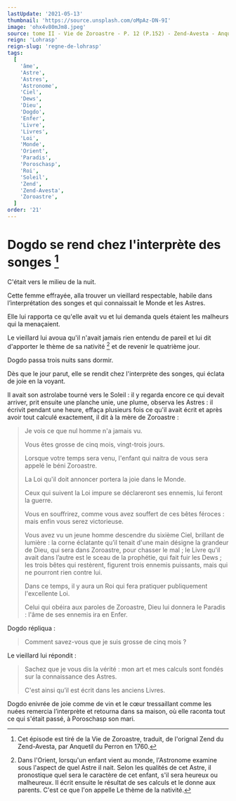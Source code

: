 ```yaml
---
lastUpdate: '2021-05-13'
thumbnail: 'https://source.unsplash.com/oMpAz-DN-9I'
image: 'ohx4v80mJm8.jpeg'
source: tome II - Vie de Zoroastre - P. 12 (P.152) - Zend-Avesta - Anquetil du Perron
reign: 'Lohrasp'
reign-slug: 'regne-de-lohrasp'
tags:
  [
    'âme',
    'Astre',
    'Astres',
    'Astronome',
    'Ciel',
    'Dews',
    'Dieu',
    'Dogdo',
    'Enfer',
    'Livre',
    'Livres',
    'Loi',
    'Monde',
    'Orient',
    'Paradis',
    'Poroschasp',
    'Roi',
    'Soleil',
    'Zend',
    'Zend-Avesta',
    'Zoroastre',
  ]
order: '21'
---
```


# Dogdo se rend chez l'interprète des songes [^1]

C'était vers le milieu de la nuit.

Cette femme effrayée, alla trouver un vieillard respectable, habile dans l’interprétation des songes et qui connaissait le Monde et les Astres.

Elle lui rapporta ce qu'elle avait vu et lui demanda quels étaient les malheurs qui la menaçaient.

Le vieillard lui avoua qu'il n'avait jamais rien entendu de pareil et lui dit d'apporter le thème de sa nativité [^2] et de revenir le quatrième jour.

Dogdo passa trois nuits sans dormir.

Dès que le jour parut, elle se rendit chez l'interprète des songes, qui éclata de joie en la voyant.

Il avait son astrolabe tourné vers le Soleil : il y regarda encore ce qui devait arriver, prit ensuite une planche unie, une plume, observa les Astres : il écrivit pendant une heure, effaça plusieurs fois ce qu'il avait écrit et après avoir tout calculé exactement, il dit à la mère de Zoroastre :

> Je vois ce que nul homme n'a jamais vu.
>
> Vous êtes grosse de cinq mois, vingt-trois jours.
>
> Lorsque votre temps sera venu, l'enfant qui naitra de vous sera appelé le béni Zoroastre.
>
> La Loi qu'il doit annoncer portera la joie dans le Monde.
>
> Ceux qui suivent la Loi impure se déclareront ses ennemis, lui feront la guerre.
>
> Vous en souffrirez, comme vous avez souffert de ces bêtes féroces : mais enfin vous serez victorieuse.
>
> Vous avez vu un jeune homme descendre du sixième Ciel, brillant de lumière : la corne éclatante qu’il tenait d'une main désigne la grandeur de Dieu, qui sera dans Zoroastre, pour chasser le mal ; le Livre qu'il avait dans l’autre est le sceau de la prophétie, qui fait fuir les Dews ; les trois bêtes qui restèrent, figurent trois ennemis puissants, mais qui ne pourront rien contre lui.
>
> Dans ce temps, il y aura un Roi qui fera pratiquer publiquement l'excellente Loi.
>
> Celui qui obéira aux paroles de Zoroastre, Dieu lui donnera le Paradis : l'âme de ses ennemis ira en Enfer.

Dogdo répliqua :

> Comment savez-vous que je suis grosse de cinq mois ?

Le vieillard lui répondit :

> Sachez que je vous dis la vérité : mon art et mes calculs sont fondés sur la connaissance des Astres.
>
> C'est ainsi qu’il est écrit dans les anciens Livres.

Dogdo enivrée de joie comme de vin et le cœur tressaillant comme les nuées remercia l’interprète et retourna dans sa maison, où elle raconta tout ce qui s'était passé, à Poroschasp son mari.

[^1]: Cet épisode est tiré de la Vie de Zoroastre, traduit, de l'orignal Zend du Zend-Avesta, par Anquetil du Perron en 1760.
[^2]: Dans l'Orient, lorsqu'un enfant vient au monde, l'Astronome examine sous l'aspect de quel Astre il nait. Selon les qualités de cet Astre, il pronostique quel sera le caractère de cet enfant, s'il sera heureux ou malheureux. Il écrit ensuite le résultat de ses calculs et le donne aux parents. C'est ce que l'on appelle Le thème de la nativité.

